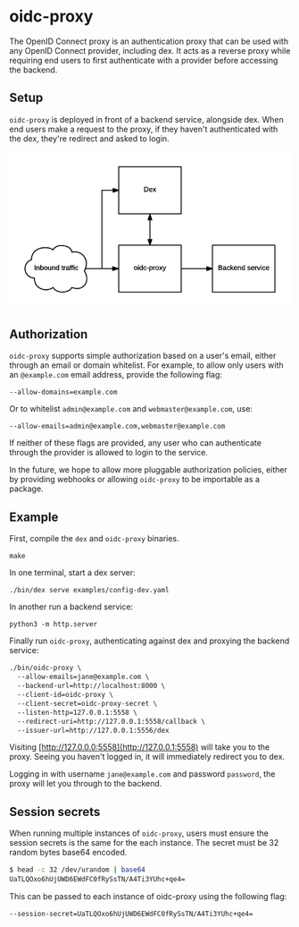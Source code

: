 # oidc-proxy

The OpenID Connect proxy is an authentication proxy that can be used with any OpenID Connect provider, including dex. It acts as a reverse proxy while requiring end users to first authenticate with a provider before accessing the backend.

## Setup

`oidc-proxy` is deployed in front of a backend service, alongside dex. When end users make a request to the proxy, if they haven't authenticated with the dex, they're redirect and asked to login.

![](img/oidc-proxy.png)

## Authorization

`oidc-proxy` supports simple authorization based on a user's email, either through an email or domain whitelist. For example, to allow only users with an `@example.com` email address, provide the following flag:

```
--allow-domains=example.com
```

Or to whitelist `admin@example.com` and `webmaster@example.com`, use:

```
--allow-emails=admin@example.com,webmaster@example.com
```

If neither of these flags are provided, any user who can authenticate through the provider is allowed to login to the service.

In the future, we hope to allow more pluggable authorization policies, either by providing webhooks or allowing `oidc-proxy` to be importable as a package.

## Example

First, compile the `dex` and `oidc-proxy` binaries.

```
make
```

In one terminal, start a dex server:

```
./bin/dex serve examples/config-dev.yaml
```

In another run a backend service:

```
python3 -m http.server
```

Finally run `oidc-proxy`, authenticating against dex and proxying the backend service:

```
./bin/oidc-proxy \
  --allow-emails=jane@example.com \
  --backend-url=http://localhost:8000 \
  --client-id=oidc-proxy \
  --client-secret=oidc-proxy-secret \
  --listen-http=127.0.0.1:5558 \
  --redirect-uri=http://127.0.0.1:5558/callback \
  --issuer-url=http://127.0.0.1:5556/dex
```

Visiting [http://127.0.0.0:5558](http://127.0.0.1:5558) will take you to the proxy. Seeing you haven't logged in, it will immediately redirect you to dex.

Logging in with username `jane@example.com` and password `password`, the proxy will let you through to the backend.


## Session secrets

When running multiple instances of `oidc-proxy`, users must ensure the session secrets is the same for the each instance. The secret must be 32 random bytes base64 encoded.

```bash
$ head -c 32 /dev/urandom | base64
UaTLQOxo6hUjUWD6EWdFC0fRySsTN/A4Ti3YUhc+qe4=
```

This can be passed to each instance of oidc-proxy using the following flag:

```
--session-secret=UaTLQOxo6hUjUWD6EWdFC0fRySsTN/A4Ti3YUhc+qe4=
```
